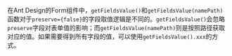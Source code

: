 在Ant Design的Form组件中，`getFieldsValue()`和`getFieldsValue(namePath)`函数对于`preserve={false}`的字段取值逻辑是不同的。`getFieldsValue()`会忽略`preserve`字段对表单值的影响；而`getFieldsValue(namePath)`则是按照路径获取对应的值。如果需要得到所有字段的值，可以使用`getFieldsValue().xxx`的方式。
